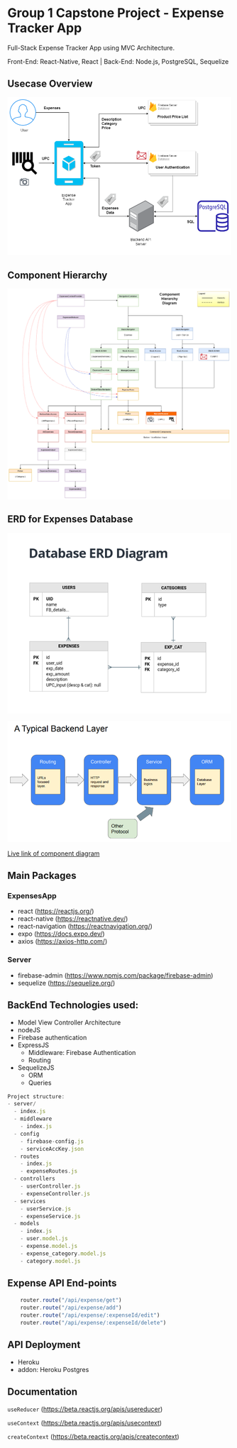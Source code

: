 # Group 1 Capstone Project - Expense Tracker App

Full-Stack Expense Tracker App using MVC Architecture.

Front-End: React-Native, React | Back-End: Node.js, PostgreSQL, Sequelize

## Usecase Overview
![Usecase Overview](./usecase-overview.png)

## Component Hierarchy 
![Component Diagram](./component-diagram.png)

## ERD for Expenses Database
![Entity Relationship Diagram](./ERD.png)

![Backend Layers](./backend-layers.png)

[Live link of component diagram](https://drive.google.com/file/d/18gFM3l5t8SxogWHo97P6_805FVpia1CI/view?usp=sharing)

## Main Packages
### ExpensesApp 
- react (https://reactjs.org/)
- react-native (https://reactnative.dev/)
- react-navigation (https://reactnavigation.org/)
- expo (https://docs.expo.dev/)
- axios (https://axios-http.com/)

### Server
- firebase-admin (https://www.npmjs.com/package/firebase-admin)
- sequelize (https://sequelize.org/)


## BackEnd Technologies used:
- Model View Controller Architecture
- nodeJS
- Firebase authentication
- ExpressJS
  - Middleware: Firebase Authentication
  - Routing
- SequelizeJS
  - ORM
  - Queries

```javascript
Project structure:
- server/
  - index.js
  - middleware
    - index.js
  - config
    - firebase-config.js
    - serviceAccKey.json
  - routes
    - index.js
    - expenseRoutes.js
  - controllers
    - userController.js
    - expenseController.js
  - services
    - userService.js
    - expenseService.js
  - models
    - index.js
    - user.model.js
    - expense.model.js
    - expense_category.model.js
    - category.model.js
```
## Expense API End-points
```javascript
    router.route("/api/expense/get") 
    router.route("/api/expense/add") 
    router.route("/api/expense/:expenseId/edit") 
    router.route("/api/expense/:expenseId/delete") 
```

## API Deployment
- Heroku
- addon: Heroku Postgres


## Documentation
`useReducer` (https://beta.reactjs.org/apis/usereducer)

`useContext` (https://beta.reactjs.org/apis/usecontext)

`createContext` (https://beta.reactjs.org/apis/createcontext)